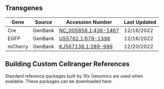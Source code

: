 ## Transgenes

| Gene | Source | Accession Number | Last Updated |
| ---- | ------ | ---------------- | ------------ |
| Cre | GenBank | [NC_005856.1:436-1467](https://www.ncbi.nlm.nih.gov/nuccore/NC_005856.1?from=436&to=1467&report=genbank) | 12/16/2022 |
| EGFP | GenBank | [U55762.1:679-1398](https://www.ncbi.nlm.nih.gov/nuccore/U55762.1?report=genbank&from=679&to=1398) | 12/16/2022 |
| mCherry | GenBank | [KJ567138.1:289-999](https://www.ncbi.nlm.nih.gov/nuccore/KJ567138.1?report=genbank&from=289&to=999) | 12/20/2022 |


## Building Custom Cellranger References

Standard reference packages built by 10x Genomics are used when available. These packages can be downloaded here:
